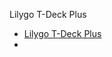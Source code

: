 Lilygo T-Deck Plus

+ [Lilygo T-Deck Plus](https://www.lilygo.cc/products/t-deck-plus?bg_ref=xknMV5FzPY)
+ 
